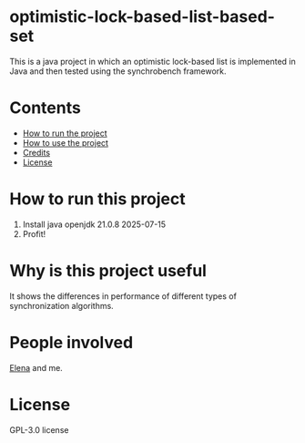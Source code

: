 # optimistic-lock-based-list-based-set
This is a java project in which an optimistic lock-based list is implemented in Java and then tested using the synchrobench framework.

# Contents
- [How to run the project](how-to-run-this-project)
- [How to use the project](why-is-this-project-useful)
- [Credits](people-involved)
- [License](license)

# How to run this project
1. Install java openjdk 21.0.8 2025-07-15
2. Profit!

# Why is this project useful
It shows the differences in performance of different types of synchronization algorithms.

# People involved
[Elena](https://github.com/lena0097) and me.

# License
GPL-3.0 license
